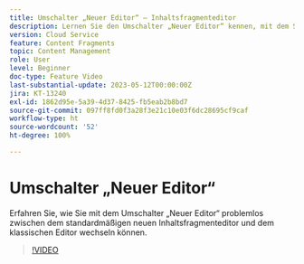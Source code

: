 ```yaml
---
title: Umschalter „Neuer Editor“ – Inhaltsfragmenteditor
description: Lernen Sie den Umschalter „Neuer Editor“ kennen, mit dem Sie mühelos zwischen dem standardmäßigen neuen Inhaltsfragmenteditor und dem klassischen Editor wechseln können.
version: Cloud Service
feature: Content Fragments
topic: Content Management
role: User
level: Beginner
doc-type: Feature Video
last-substantial-update: 2023-05-12T00:00:00Z
jira: KT-13240
exl-id: 1862d95e-5a39-4d37-8425-fb5eab2b8bd7
source-git-commit: 097ff8fd0f3a28f3e21c10e03f6dc28695cf9caf
workflow-type: ht
source-wordcount: '52'
ht-degree: 100%

---
```


# Umschalter „Neuer Editor“ 

Erfahren Sie, wie Sie mit dem Umschalter „Neuer Editor“ problemlos zwischen dem standardmäßigen neuen Inhaltsfragmenteditor und dem klassischen Editor wechseln können.

>[!VIDEO](https://video.tv.adobe.com/v/3419312/?learn=on)
